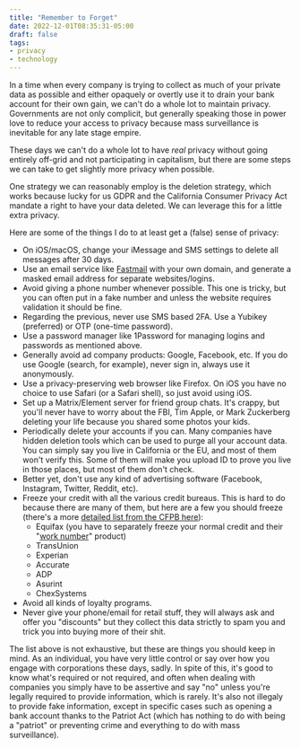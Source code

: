 ```yaml
---
title: "Remember to Forget"
date: 2022-12-01T08:35:31-05:00
draft: false
tags:
- privacy
- technology
---
```


In a time when every company is trying to collect as much of your private data
as possible and either opaquely or overtly use it to drain your bank account for
their own gain, we can't do a whole lot to maintain privacy. Governments are not
only complicit, but generally speaking those in power love to reduce your access
to privacy because mass surveillance is inevitable for any late stage empire.

These days we can't do a whole lot to have _real_ privacy without going entirely off-grid and not participating in capitalism, but there are some steps we can take to get slightly more privacy when possible.

One strategy we can reasonably employ is the deletion strategy, which works
because lucky for us GDPR and the California Consumer Privacy Act mandate a
right to have your data deleted. We can leverage this for a little extra
privacy.

Here are some of the things I do to at least get a (false) sense of privacy:

* On iOS/macOS, change your iMessage and SMS settings to delete all messages after 30 days.
* Use an email service like [Fastmail](https://www.fastmail.com/) with your own domain, and generate a masked email address for separate websites/logins.
* Avoid giving a phone number whenever possible. This one is tricky, but you can often put in a fake number and unless the website requires validation it should be fine.
* Regarding the previous, never use SMS based 2FA. Use a Yubikey (preferred) or OTP (one-time password).
* Use a password manager like 1Password for managing logins and passwords as mentioned above.
* Generally avoid ad company products: Google, Facebook, etc. If you do use Google (search, for example), never sign in, always use it anonymously.
* Use a privacy-preserving web browser like Firefox. On iOS you have no choice to use Safari (or a Safari shell), so just avoid using iOS.
* Set up a Matrix/Element server for friend group chats. It's crappy, but you'll never have to worry about the FBI, Tim Apple, or Mark Zuckerberg deleting your life because you shared some photos your kids.
* Periodically delete your accounts if you can. Many companies have hidden deletion tools which can be used to purge all your account data. You can simply say you live in California or the EU, and most of them won't verify this. Some of them will make you upload ID to prove you live in those places, but most of them don't check.
* Better yet, don't use any kind of advertising software (Facebook, Instagram, Twitter, Reddit, etc).
* Freeze your credit with all the various credit bureaus. This is hard to do because there are many of them, but here are a few you should freeze (there's a more [detailed list from the CFPB here](https://files.consumerfinance.gov/f/documents/cfpb_consumer-reporting-companies-list_2022-01.pdf)):
  * Equifax (you have to separately freeze your normal credit and their "[work number](https://theworknumber.com/)" product)
  * TransUnion
  * Experian
  * Accurate
  * ADP
  * Asurint
  * ChexSystems
* Avoid all kinds of loyalty programs.
* Never give your phone/email for retail stuff, they will always ask and offer you "discounts" but they collect this data strictly to spam you and trick you into buying more of their shit.

The list above is not exhaustive, but these are things you should keep in mind.
As an individual, you have very little control or say over how you engage with
corporations these days, sadly. In spite of this, it's good to know what's
required or not required, and often when dealing with companies you simply have
to be assertive and say "no" unless you're legally required to provide
information, which is rarely. It's also not illegaly to provide fake
information, except in specific cases such as opening a bank account thanks to
the Patriot Act (which has nothing to do with being a "patriot" or preventing
crime and everything to do with mass surveillance).
